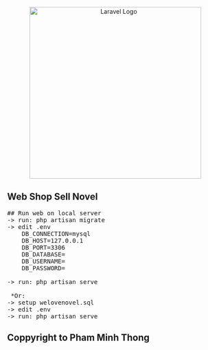 <p align="center"><a href="https://laravel.com" target="_blank"><img src="https://raw.githubusercontent.com/laravel/art/master/logo-lockup/5%20SVG/2%20CMYK/1%20Full%20Color/laravel-logolockup-cmyk-red.svg" width="400" alt="Laravel Logo"></a></p>

## Web Shop Sell Novel
<pre>
## Run web on local server
-> run: php artisan migrate
-> edit .env
    DB_CONNECTION=mysql
    DB_HOST=127.0.0.1
    DB_PORT=3306
    DB_DATABASE=
    DB_USERNAME=
    DB_PASSWORD=
   
-> run: php artisan serve

 *Or: 
-> setup welovenovel.sql
-> edit .env
-> run: php artisan serve
</pre>

## Coppyright to Pham Minh Thong
